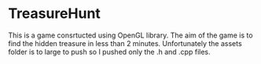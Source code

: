 # TreasureHunt
This is a game consrtucted using OpenGL library. 
The aim of the game is to find the hidden treasure in less than 2 minutes.
Unfortunately the assets folder is to large to push so I pushed only the .h and .cpp files.
